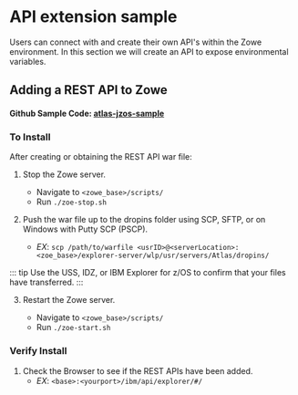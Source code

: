# API extension sample

Users can connect with and create their own API's within the Zowe environment. In this section we will create an API to expose environmental variables.

## Adding a REST API to Zowe

#### Github Sample Code: [atlas-jzos-sample](https://github.com/gizafoundation/atlas-jzos-sample)

### To Install

After creating or obtaining the REST API war file:

1.  Stop the Zowe server.

    - Navigate to `<zowe_base>/scripts/`
    - Run `./zoe-stop.sh`

2.  Push the war file up to the dropins folder using SCP, SFTP, or on Windows with Putty SCP (PSCP).
    - _EX_:
      `scp /path/to/warfile <usrID>@<serverLocation>:<zoe_base>/explorer-server/wlp/usr/servers/Atlas/dropins/`

::: tip
Use the USS, IDZ, or IBM Explorer for z/OS to confirm that your files have transferred.
:::

3.  Restart the Zowe server.

    - Navigate to `<zowe_base>/scripts/`
    - Run `./zoe-start.sh`

### Verify Install

1.  Check the Browser to see if the REST APIs have been added.
    - _EX_: `<base>:<yourport>/ibm/api/explorer/#/`
